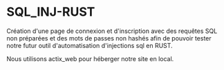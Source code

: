 # SQL_INJ-RUST



Création d'une page de connexion et d'inscription avec des requêtes SQL non préparées et des mots de passes non hashés afin de pouvoir tester notre futur outil d'automatisation d'injections sql en RUST.

Nous utilisons actix_web pour héberger notre site en local.


